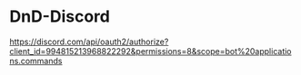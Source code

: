 # DnD-Discord
https://discord.com/api/oauth2/authorize?client_id=994815213968822292&permissions=8&scope=bot%20applications.commands
